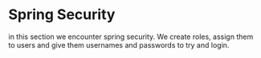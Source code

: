 # Spring Security

in this section we encounter spring security. We create roles, assign them to users and give them usernames and passwords to try and login.